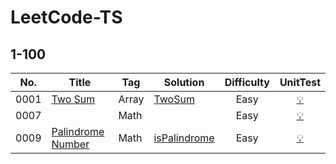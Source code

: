 # LeetCode-TS

## 1-100
| No. | Title | Tag | Solution | Difficulty | UnitTest |
|-|-|-|-|:-:|:-:|
| 0001 | [Two Sum](/0001.Two-sum/) | Array | [TwoSum](/0001.Two-sum/0001.Two-sum.ts) | Easy | [:bulb:](/0001.Two-sum/0001.Two-sum.test.ts) |
| 0007 | []() | Math | []() | Easy | [:bulb:]() |
| 0009 | [Palindrome Number](/0009.Palindrome-number/) | Math | [isPalindrome](/0009.Palindrome-number/0009.Palindrome-number.ts/) | Easy | [:bulb:](/0009.Palindrome-number/0009.Palindrome-number.test.ts/) |